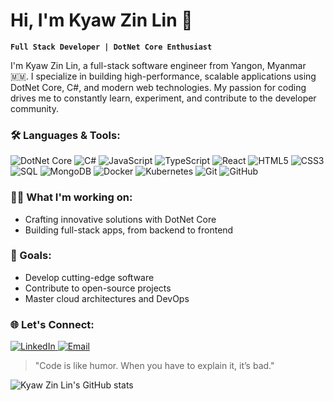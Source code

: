 # Hi, I'm Kyaw Zin Lin 👋

**`Full Stack Developer | DotNet Core Enthusiast`**

I'm Kyaw Zin Lin, a full-stack software engineer from Yangon, Myanmar 🇲🇲. I specialize in building high-performance, scalable applications using DotNet Core, C#, and modern web technologies. My passion for coding drives me to constantly learn, experiment, and contribute to the developer community.

### 🛠️ Languages & Tools:
<p>
  <img src="https://img.shields.io/badge/DotNet%20Core-5C2D91?style=for-the-badge&logo=dotnet&logoColor=white" alt="DotNet Core"/>
  <img src="https://img.shields.io/badge/C%23-239120?style=for-the-badge&logo=c-sharp&logoColor=white" alt="C#"/>
  <img src="https://img.shields.io/badge/JavaScript-F7DF1E?style=for-the-badge&logo=javascript&logoColor=black" alt="JavaScript"/>
  <img src="https://img.shields.io/badge/TypeScript-007ACC?style=for-the-badge&logo=typescript&logoColor=white" alt="TypeScript"/>
  <img src="https://img.shields.io/badge/React-61DAFB?style=for-the-badge&logo=react&logoColor=black" alt="React"/>
  <img src="https://img.shields.io/badge/HTML5-E34F26?style=for-the-badge&logo=html5&logoColor=white" alt="HTML5"/>
  <img src="https://img.shields.io/badge/CSS3-1572B6?style=for-the-badge&logo=css3&logoColor=white" alt="CSS3"/>
  <img src="https://img.shields.io/badge/SQL-4479A1?style=for-the-badge&logo=postgresql&logoColor=white" alt="SQL"/>
  <img src="https://img.shields.io/badge/MongoDB-47A248?style=for-the-badge&logo=mongodb&logoColor=white" alt="MongoDB"/>
  <img src="https://img.shields.io/badge/Docker-2496ED?style=for-the-badge&logo=docker&logoColor=white" alt="Docker"/>
  <img src="https://img.shields.io/badge/Kubernetes-326CE5?style=for-the-badge&logo=kubernetes&logoColor=white" alt="Kubernetes"/>
  <img src="https://img.shields.io/badge/Git-F05032?style=for-the-badge&logo=git&logoColor=white" alt="Git"/>
  <img src="https://img.shields.io/badge/GitHub-181717?style=for-the-badge&logo=github&logoColor=white" alt="GitHub"/>
</p>

### 👨‍💻 What I'm working on:
- Crafting innovative solutions with DotNet Core
- Building full-stack apps, from backend to frontend

### 🚀 Goals:
- Develop cutting-edge software
- Contribute to open-source projects
- Master cloud architectures and DevOps

### 🌐 Let's Connect:
<p>
  <a href="https://linkedin.com/in/your-linkedin" target="_blank">
    <img src="https://img.shields.io/badge/LinkedIn-0A66C2?style=for-the-badge&logo=linkedin&logoColor=white" alt="LinkedIn"/>
  </a>
  <a href="mailto: kyawzinlin.dev@gmail.com">
    <img src="https://img.shields.io/badge/Email-D14836?style=for-the-badge&logo=gmail&logoColor=white" alt="Email"/>
  </a>
</p>

> "Code is like humor. When you have to explain it, it’s bad."

![Kyaw Zin Lin's GitHub stats](https://github-readme-stats.vercel.app/api?username=KyawZinLin3&show_icons=true&theme=radical)
